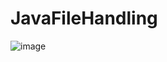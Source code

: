 # JavaFileHandling

![image](https://github.com/Binoagustus/JavaFileHandling/assets/113665046/7342562e-8657-4c6a-a7a7-90ee62af4157)

